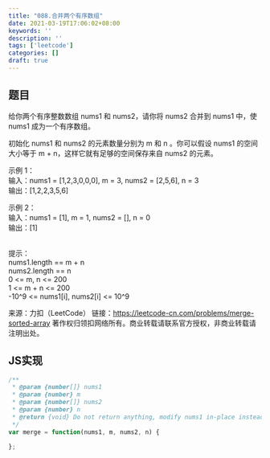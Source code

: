 ```yaml
---
title: "088.合并两个有序数组"
date: 2021-03-19T17:06:02+08:00
keywords: ''
description: ''
tags: ['leetcode']
categories: []
draft: true
---
```



## 题目

给你两个有序整数数组 nums1 和 nums2，请你将 nums2 合并到 nums1 中，使 nums1 成为一个有序数组。

初始化 nums1 和 nums2 的元素数量分别为 m 和 n 。你可以假设 nums1 的空间大小等于 m + n，这样它就有足够的空间保存来自 nums2 的元素。

示例 1：  
输入：nums1 = [1,2,3,0,0,0], m = 3, nums2 = [2,5,6], n = 3  
输出：[1,2,2,3,5,6]  

示例 2：    
输入：nums1 = [1], m = 1, nums2 = [], n = 0  
输出：[1]  
 

提示：  
nums1.length == m + n  
nums2.length == n  
0 <= m, n <= 200  
1 <= m + n <= 200  
-10^9 <= nums1[i], nums2[i] <= 10^9  

来源：力扣（LeetCode）
链接：https://leetcode-cn.com/problems/merge-sorted-array
著作权归领扣网络所有。商业转载请联系官方授权，非商业转载请注明出处。


## JS实现

```javascript
/**
 * @param {number[]} nums1
 * @param {number} m
 * @param {number[]} nums2
 * @param {number} n
 * @return {void} Do not return anything, modify nums1 in-place instead.
 */
var merge = function(nums1, m, nums2, n) {

};
``` 

